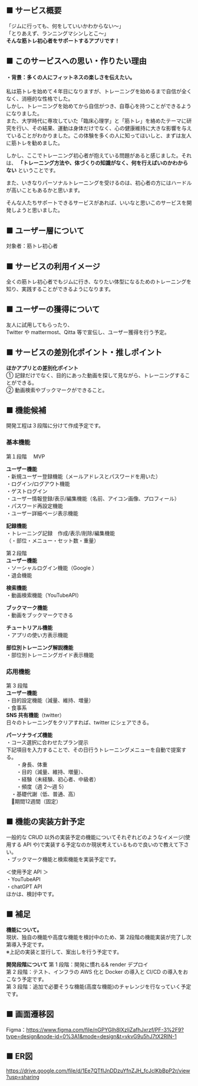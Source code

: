 ## ■ サービス概要

「ジムに行っても、何をしていいかわからない〜」<br>
「とりあえず、ランニングマシンしとこ〜」<br>
**そんな筋トレ初心者をサポートするアプリです！<br>**

## ■ このサービスへの思い・作りたい理由

#### ・背景：多くの人にフィットネスの楽しさを伝えたい。

私は筋トレを始めて４年目になりますが、トレーニングを始めるまで自信が全くなく、消極的な性格でした。<br>
しかし、トレーニングを始めてから自信がつき、自尊心を持つことができるようになりました。<br>
また、大学時代に専攻していた「臨床心理学」と「筋トレ」を絡めたテーマに研究を行い、その結果、運動は身体だけでなく、心の健康維持に大きな影響を与えていることがわかりました。この体験を多くの人に知ってほいしと、まずは友人に筋トレを勧めました。<br>

しかし、ここでトレーニング初心者が抱えている問題があると感じました。それは、
**「トレーニング方法や、体づくりの知識がなく、何を行えばいのかわからない** ということです。<br>

また、いきなりパーソナルトレーニングを受けるのは、初心者の方にはハードルが高いこともあるかと思います。<br>

そんな人たちサポートできるサービスがあれば、いいなと思いこのサービスを開発しようと思いました。<br>

## ■ ユーザー層について

対象者：筋トレ初心者

## ■ サービスの利用イメージ

全くの筋トレ初心者でもジムに行き、なりたい体型になるためのトレーニングを知り、実践することができるようになります。<br>

## ■ ユーザーの獲得について

友人に試用してもらったり、<br>
Twitter や mattermost、Qitta 等で宣伝し、ユーザー獲得を行う予定。<br>

## ■ サービスの差別化ポイント・推しポイント

**ほかアプリとの差別化ポイント<br>**
① 記録だけでなく、目的にあった動画を探して見ながら、トレーニングすることができる。<br>
② 動画検索やブックマークができること。<br>

## ■ 機能候補

開発工程は３段階に分けて作成予定です。<br>

### 基本機能<br>

第１段階　 MVP<br>

**ユーザー機能**<br>
・新規ユーザー登録機能（メールアドレスとパスワードを用いた）<br>
・ログイン/ログアウト機能<br>
・ゲストログイン<br>
・ユーザー情報登録/表示/編集機能（名前、アイコン画像、プロフィール）<br>
・パスワード再設定機能<br>
・ユーザー詳細ページ表示機能<br>

**記録機能**<br>
・トレーニング記録　作成/表示/削除/編集機能<br>
（・部位・メニュー・セット数・重量）<br>

第２段階<br>
**ユーザー機能**<br>
・ソーシャルログイン機能（Google ）<br>
・退会機能<br>

**検索機能**<br>
・動画検索機能（YouTubeAPI）<br>

**ブックマーク機能**<br>
・動画をブックマークできる<br>

**チュートリアル機能**<br>
・アプリの使い方表示機能<br>

**部位別トレーニング解説機能**<br>
・部位別トレーニングガイド表示機能<br>

### 応用機能<br>

第 3 段階<br>
**ユーザー機能**<br>
・目的設定機能（減量、維持、増量）<br>
・食事系<br>
**SNS 共有機能**（twitter）<br>
日々のトレーニングをクリアすれば、twitter にシェアできる。<br>

**パーソナライズ機能**<br>
・コース選択に合わせたプラン提示　<br>
下記項目を入力することで、その日行うトレーニングメニューを自動で提案する。<br>
　　・身長、体重<br>
　　・目的（減量、維持、増量）、<br>
　　・経験（未経験、初心者、中級者）<br>
　　・頻度（週 2〜週 5）<br>
　・基礎代謝（低、普通、高）<br>
　🔸期間12週間（固定）<br>


## ■ 機能の実装方針予定<br>

一般的な CRUD 以外の実装予定の機能についてそれぞれどのようなイメージ(使用する API や)で実装する予定なのか現状考えているもので良いので教えて下さい。<br>
・ブックマーク機能と検索機能を実装予定です。<br>

＜使用予定 API ＞<br>
・YouTubeAPI<br>
・chatGPT API<br>
ほかは、検討中です。<br>

## ■ 補足<br>

**機能について。<br>**
現状、独自の機能や高度な機能を検討中のため、第 2段階の機能実装が完了し次第導入予定です。<br>
※上記の実装と並行して、案出しを行う予定です。<br>

**開発段階について**
第 1 段階：開発に慣れる& render デプロイ<br>
第 2 段階：テスト、インフラの AWS 化と Docker の導入と CI/CD の導入をおこなう予定です。<br>
第 3 段階：追加で必要そうな機能(高度な機能)のチャレンジを行なっていく予定です。<br>

## ■ 画面遷移図<br>

Figma：https://www.figma.com/file/nGPYGIh8IXzliZafhJxrzf/PF-3%2F9?type=design&node-id=0%3A1&mode=design&t=vkvG9u5hJ7tX2RlN-1<br>

## ■ ER図<br>
https://drive.google.com/file/d/1Ee7QTfIJnDDzuYfnZJH_fcJclKbBpP2r/view?usp=sharing<br>
